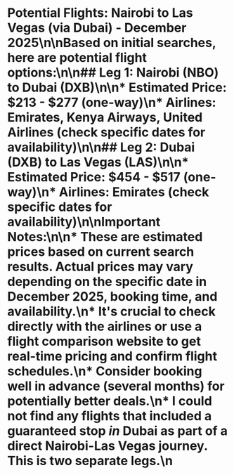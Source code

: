 # Potential Flights: Nairobi to Las Vegas (via Dubai) - December 2025\n\nBased on initial searches, here are potential flight options:\n\n## Leg 1: Nairobi (NBO) to Dubai (DXB)\n\n*   **Estimated Price:** \$213 - \$277 (one-way)\n*   **Airlines:** Emirates, Kenya Airways, United Airlines (check specific dates for availability)\n\n## Leg 2: Dubai (DXB) to Las Vegas (LAS)\n\n*   **Estimated Price:** \$454 - \$517 (one-way)\n*   **Airlines:** Emirates (check specific dates for availability)\n\n**Important Notes:**\n\n*   These are estimated prices based on current search results. Actual prices may vary depending on the specific date in December 2025, booking time, and availability.\n*   It's crucial to check directly with the airlines or use a flight comparison website to get real-time pricing and confirm flight schedules.\n*   Consider booking well in advance (several months) for potentially better deals.\n*   I could not find any flights that included a guaranteed stop *in* Dubai as part of a direct Nairobi-Las Vegas journey. This is two separate legs.\n
